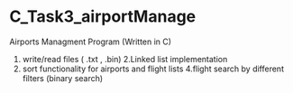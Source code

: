 # C_Task3_airportManage

Airports Managment Program (Written in C)

1. write/read files ( .txt , .bin)
2.Linked list implementation
3. sort functionality for airports and flight lists
4.flight search by different filters (binary search)

